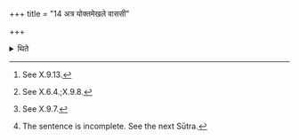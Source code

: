 +++
title = "14 अत्र योक्तमेखले वाससी"

+++

<details><summary>थिते</summary>

14. At this stage, after the yoke-halter and the girdle,[^1] the two garments,[^2] the (hair-) net,[^3] the black antelope-skin, have been thrown in the Avabhrtha (-water),[^4]  

[^1]: See X.9.13.   

[^2]: See X.6.4.;X.9.8.  

[^3]: See X.9.7.   

[^4]: The sentence is incomplete. See the next Sūtra.  
</details>
